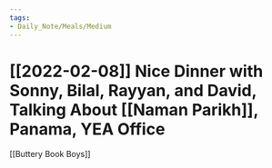 ```yaml
---
tags:
- Daily_Note/Meals/Medium
---
```


# [[2022-02-08]] Nice Dinner with Sonny, Bilal, Rayyan, and David, Talking About [[Naman Parikh]], Panama, YEA Office



[[Buttery Book Boys]]